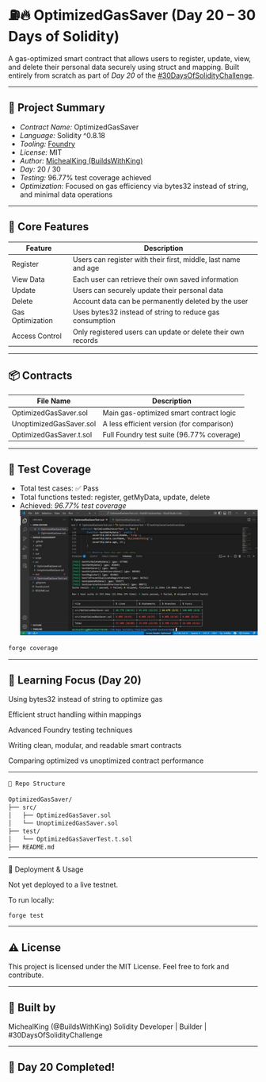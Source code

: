 # ⛽🔥 OptimizedGasSaver (Day 20 – 30 Days of Solidity)

A gas-optimized smart contract that allows users to register, update, view, and delete their personal data securely using struct and mapping. Built entirely from scratch as part of *Day 20* of the [#30DaysOfSolidityChallenge](https://github.com/BuildsWithKing/30-days-solidity-challenge).

---

## 📌 Project Summary

- *Contract Name:* OptimizedGasSaver
- *Language:* Solidity ^0.8.18
- *Tooling:* [Foundry](https://getfoundry.sh/)
- *License:* MIT
- *Author:* [MichealKing (BuildsWithKing)](https://github.com/BuildsWithKing)
- *Day:* 20 / 30
- *Testing:* 96.77% test coverage achieved
- *Optimization:* Focused on gas efficiency via bytes32 instead of string, and minimal data operations

---

## 🔧 Core Features

| Feature        | Description                                                           |
|----------------|-----------------------------------------------------------------------|
| Register       | Users can register with their first, middle, last name and age        |
| View Data      | Each user can retrieve their own saved information                    |
| Update         | Users can securely update their personal data                         |
| Delete         | Account data can be permanently deleted by the user                   |
| Gas Optimization | Uses bytes32 instead of string to reduce gas consumption            |
| Access Control | Only registered users can update or delete their own records          |

---

## 📦 Contracts

| File Name                     | Description                              |
|------------------------------|------------------------------------------|
| OptimizedGasSaver.sol      | Main gas-optimized smart contract logic  |
| UnoptimizedGasSaver.sol    | A less efficient version (for comparison)|
| OptimizedGasSaver.t.sol    | Full Foundry test suite (96.77% coverage)|

---

## 🧪 Test Coverage

- Total test cases: ✅ Pass
- Total functions tested: register, getMyData, update, delete
- Achieved: *96.77% test coverage*
![alt text](<WhatsApp Image 2025-08-07 at 16.06.06_3712236c.jpg>)


```bash
forge coverage
```

---

## 🧠 Learning Focus (Day 20)

Using bytes32 instead of string to optimize gas

Efficient struct handling within mappings

Advanced Foundry testing techniques

Writing clean, modular, and readable smart contracts

Comparing optimized vs unoptimized contract performance


---
```
📂 Repo Structure

OptimizedGasSaver/
├── src/
│   ├── OptimizedGasSaver.sol
│   └── UnoptimizedGasSaver.sol
├── test/
│   └── OptimizedGasSaverTest.t.sol
├── README.md

```

---

📌 Deployment & Usage

Not yet deployed to a live testnet.

To run locally:
```
forge test

```
---

## ⚠ License

This project is licensed under the MIT License.
Feel free to fork and contribute.


---

## 👑 Built by

MichealKing (@BuildsWithKing)
Solidity Developer | Builder | #30DaysOfSolidityChallenge


---

## 🏁 Day 20 Completed!